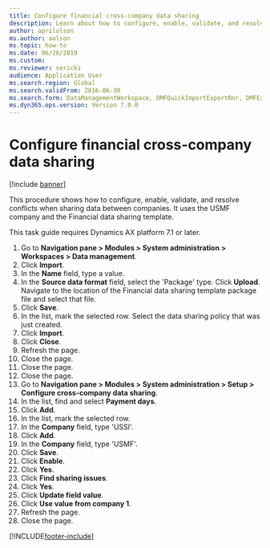 ```yaml
--- 
title: Configure financial cross-company data sharing
description: Learn about how to configure, enable, validate, and resolve conflicts when sharing data between companies, including a step-by-step process. 
author: aprilolson
ms.author: aolson
ms.topic: how-to
ms.date: 06/26/2019
ms.custom:
ms.reviewer: sericks 
audience: Application User 
ms.search.region: Global
ms.search.validFrom: 2016-06-30
ms.search.form: DataManagementWorkspace, DMFQuickImportExportRnr, DMFExecutionHistoryWorkspace, DMFExecutionHistorySummary, DMFExecutionHistoryEntities,  SysDataSharingConfiguration, SysDataSharingDiscrepencies  
ms.dyn365.ops.version: Version 7.0.0 
---
```


# Configure financial cross-company data sharing

[!include [banner](../../../finance/includes/banner.md)]

This procedure shows how to configure, enable, validate, and resolve conflicts when sharing data between companies. It uses the USMF company and the Financial data sharing template.

This task guide requires Dynamics AX platform 7.1 or later.

1. Go to **Navigation pane > Modules > System administration > Workspaces > Data management**.
2. Click **Import**.
3. In the **Name** field, type a value.
4. In the **Source data format** field, select the 'Package' type. Click **Upload**. Navigate to the location of the Financial data sharing template package file and select that file.
5. Click **Save**.
6. In the list, mark the selected row. Select the data sharing policy that was just created.  
7. Click **Import**.
8. Click **Close**.
9. Refresh the page.
10. Close the page.
11. Close the page.
12. Close the page.
13. Go to **Navigation pane > Modules > System administration > Setup > Configure cross-company data sharing**.
14. In the list, find and select **Payment days**.
15. Click **Add**.
16. In the list, mark the selected row.
17. In the **Company** field, type 'USSI'.
18. Click **Add**.
19. In the **Company** field, type 'USMF'.
20. Click **Save**.
21. Click **Enable**.
22. Click **Yes**.
23. Click **Find sharing issues**.
24. Click **Yes**.
25. Click **Update field value**.
26. Click **Use value from company 1**.
27. Refresh the page.
28. Close the page.



[!INCLUDE[footer-include](../../../includes/footer-banner.md)]